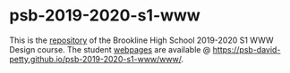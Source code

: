 # psb-2019-2020-s1-www

This is the [repository](https://github.com/psb-david-petty/psb-2019-2020-s1-www/) of the Brookline High School 2019-2020 S1 WWW Design course. The student [webpages](https://psb-david-petty.github.io/psb-2019-2020-s1-www/www/) are available @ https://psb-david-petty.github.io/psb-2019-2020-s1-www/www/.
